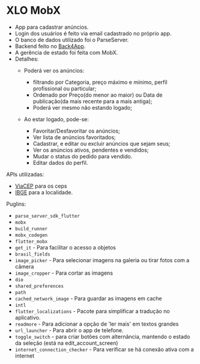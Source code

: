 # XLO MobX
 - App para cadastrar anúncios.
 - Login dos usuários é feito via email cadastrado no próprio app.
 - O banco de dados utilizado foi o ParseServer. 
 - Backend feito no [Back4App](https://www.back4app.com/).
 - A gerência de estado foi feita com MobX.
 - Detalhes:
    - Poderá ver os anúncios:
        - filtrando por Categoria, preço máximo e mínimo, perfil profissional ou particular;
        - Ordenado por Preço(do menor ao maior) ou Data de publicação(da mais recente para a mais antiga);
        - Poderá ver mesmo não estando logado;
        
    - Ao estar logado, pode-se:
        - Favoritar/Desfavoritar os anúncios;
        - Ver lista de anúncios favoritados;
        - Cadastrar, e editar ou excluir anúncios que sejam seus;
        - Ver os anúncios ativos, pendentes e vendidos;
        - Mudar o status do pedido para vendido.
        - Editar dados do perfil.
    

APIs utilizadas:

 - [ViaCEP](https://viacep.com.br/) para os ceps
 - [IBGE](https://servicodados.ibge.gov.br/api/docs/localidades) para a localidade.

Puglins:

 - `parse_server_sdk_flutter`
 - `mobx`
 - `build_runner`
 - `mobx_codegen` 
 - `flutter_mobx`
 - `get_it` - Para facilitar o acesso a objetos
 - `brasil_fields`
 - `image_picker` - Para selecionar imagens na galeria ou tirar fotos com a câmera
 - `image_cropper` - Para cortar as imagens
 - `dio`
 - `shared_preferences`
 - `path`
 - `cached_network_image` - Para guardar as imagens em cache
 - `intl`
 - `flutter_localizations` - Pacote para simplificar a tradução no aplicativo.
 - `readmore` - Para adicionar a opção de 'ler mais' em textos grandes
 - `url_launcher` - Para abrir o app de telefone.
 - `toggle_switch` - para criar botões com alternância, mantendo o estado da seleção (está na edit_account_screen)
 - `internet_connection_checker` - Para verificar se há conexão ativa com a internet



